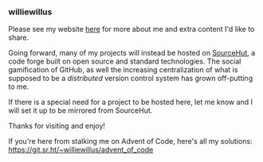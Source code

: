 ### williewillus

Please see my website [here](https://www.vincent-lee.net) for more about me and extra content I'd like to share.

Going forward, many of my projects will instead be hosted on [SourceHut](https://sr.ht/~williewillus/), a code forge
built on open source and standard technologies. The social gamification of GitHub, as well the increasing centralization of what
is supposed to be a *distributed* version control system has grown off-putting to me.

If there is a special need for a project to be hosted here, let me know and I will set it up to be mirrored from SourceHut.

Thanks for visiting and enjoy!

If you're here from stalking me on Advent of Code, here's all my solutions: https://git.sr.ht/~williewillus/advent_of_code
